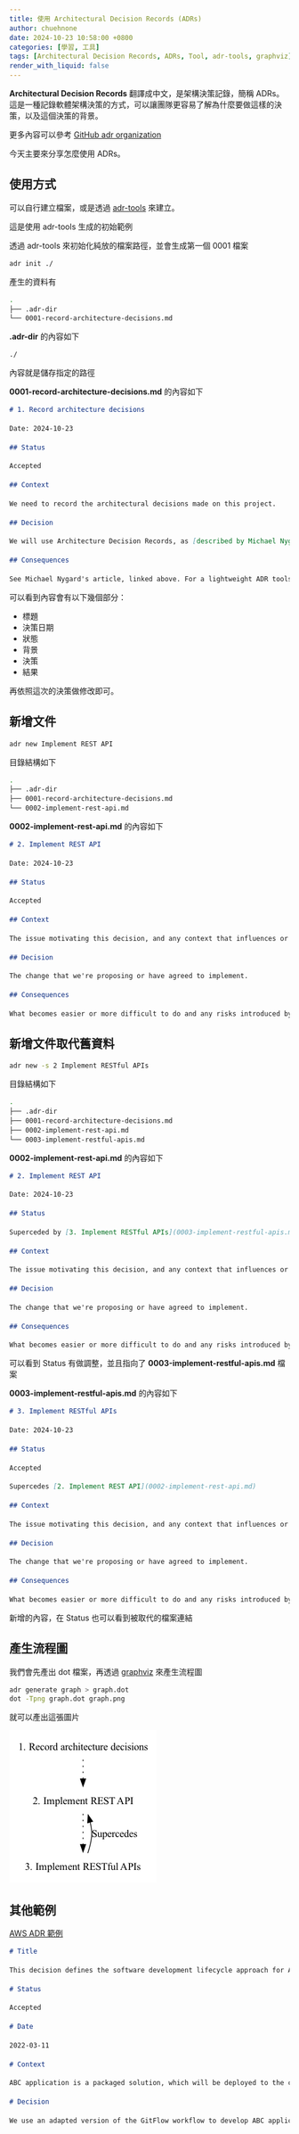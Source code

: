 ```yaml
---
title: 使用 Architectural Decision Records (ADRs)
author: chuehnone
date: 2024-10-23 10:58:00 +0800
categories: [學習, 工具]
tags: [Architectural Decision Records, ADRs, Tool, adr-tools, graphviz]
render_with_liquid: false
---
```


**Architectural Decision Records** 翻譯成中文，是架構決策記錄，簡稱 ADRs。這是一種記錄軟體架構決策的方式，可以讓團隊更容易了解為什麼要做這樣的決策，以及這個決策的背景。

更多內容可以參考 [GitHub adr organization](https://adr.github.io/)

今天主要來分享怎麼使用 ADRs。

## 使用方式

可以自行建立檔案，或是透過 [adr-tools](https://github.com/npryce/adr-tools) 來建立。

這是使用 adr-tools 生成的初始範例

透過 adr-tools 來初始化純放的檔案路徑，並會生成第一個 0001 檔案
```bash
adr init ./
```

產生的資料有
```bash
.
├── .adr-dir
└── 0001-record-architecture-decisions.md
```

**.adr-dir** 的內容如下
```markdown
./
```

內容就是儲存指定的路徑

**0001-record-architecture-decisions.md** 的內容如下
```markdown
# 1. Record architecture decisions

Date: 2024-10-23

## Status

Accepted

## Context

We need to record the architectural decisions made on this project.

## Decision

We will use Architecture Decision Records, as [described by Michael Nygard](http://thinkrelevance.com/blog/2011/11/15/documenting-architecture-decisions).

## Consequences

See Michael Nygard's article, linked above. For a lightweight ADR toolset, see Nat Pryce's [adr-tools](https://github.com/npryce/adr-tools).
```

可以看到內容會有以下幾個部分：
- 標題
- 決策日期
- 狀態
- 背景
- 決策
- 結果

再依照這次的決策做修改即可。


## 新增文件

```bash
adr new Implement REST API
```

目錄結構如下
```bash
.
├── .adr-dir
├── 0001-record-architecture-decisions.md
└── 0002-implement-rest-api.md
```

**0002-implement-rest-api.md** 的內容如下
```markdown
# 2. Implement REST API

Date: 2024-10-23

## Status

Accepted

## Context

The issue motivating this decision, and any context that influences or constrains the decision.

## Decision

The change that we're proposing or have agreed to implement.

## Consequences

What becomes easier or more difficult to do and any risks introduced by the change that will need to be mitigated.
```

## 新增文件取代舊資料

```bash
adr new -s 2 Implement RESTful APIs
```

目錄結構如下
```bash
.
├── .adr-dir
├── 0001-record-architecture-decisions.md
├── 0002-implement-rest-api.md
└── 0003-implement-restful-apis.md
```

**0002-implement-rest-api.md** 的內容如下
```markdown
# 2. Implement REST API

Date: 2024-10-23

## Status

Superceded by [3. Implement RESTful APIs](0003-implement-restful-apis.md)

## Context

The issue motivating this decision, and any context that influences or constrains the decision.

## Decision

The change that we're proposing or have agreed to implement.

## Consequences

What becomes easier or more difficult to do and any risks introduced by the change that will need to be mitigated.
```

可以看到 Status 有做調整，並且指向了 **0003-implement-restful-apis.md** 檔案


**0003-implement-restful-apis.md** 的內容如下
```markdown
# 3. Implement RESTful APIs

Date: 2024-10-23

## Status

Accepted

Supercedes [2. Implement REST API](0002-implement-rest-api.md)

## Context

The issue motivating this decision, and any context that influences or constrains the decision.

## Decision

The change that we're proposing or have agreed to implement.

## Consequences

What becomes easier or more difficult to do and any risks introduced by the change that will need to be mitigated.
```

新增的內容，在 Status 也可以看到被取代的檔案連結


## 產生流程圖

我們會先產出 dot 檔案，再透過 [graphviz](https://graphviz.org/) 來產生流程圖

```bash
adr generate graph > graph.dot
dot -Tpng graph.dot graph.png
```

就可以產出這張圖片

![ADR Graph](/assets/images/20241023/graph.png)


## 其他範例

[AWS ADR 範例](https://docs.aws.amazon.com/prescriptive-guidance/latest/architectural-decision-records/appendix.html)

```markdown
# Title

This decision defines the software development lifecycle approach for ABC application development.

# Status

Accepted

# Date

2022-03-11

# Context

ABC application is a packaged solution, which will be deployed to the customer's environment by using a deployment package. We need to have a development process that will enable us to have a controllable feature, hotfix, and release pipeline.

# Decision

We use an adapted version of the GitFlow workflow to develop ABC application.
```
